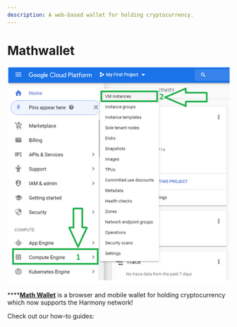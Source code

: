 ```yaml
---
description: A web-based wallet for holding cryptocurrency.
---
```


# Mathwallet

![](../../.gitbook/assets/image%20%2810%29.png)

\*\*\*\*[**Math Wallet**](https://mathwallet.org/en/) is a browser and mobile wallet for holding cryptocurrency which now supports the Harmony network!

Check out our how-to guides:

